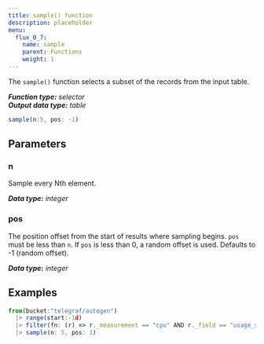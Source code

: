 ```yaml
---
title: sample() function
description: placeholder
menu:
  flux_0_7:
    name: sample
    parent: Functions
    weight: 1
---
```


The `sample()` function selects a subset of the records from the input table.

_**Function type:** selector_  
_**Output data type:** table_

```js
sample(n:5, pos: -1)
```

## Parameters

### n
Sample every Nth element.

_**Data type:** integer_

### pos
The position offset from the start of results where sampling begins.
`pos` must be less than `n`.
If `pos` is less than 0, a random offset is used.
Defaults to -1 (random offset).

_**Data type:** integer_

## Examples
```js
from(bucket:"telegraf/autogen")
  |> range(start:-1d)
  |> filter(fn: (r) => r._measurement == "cpu" AND r._field == "usage_system")
  |> sample(n: 5, pos: 1)
```
